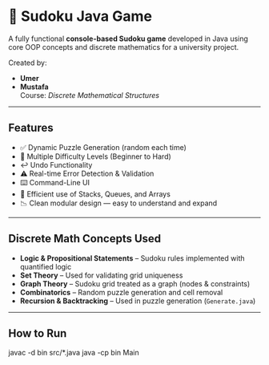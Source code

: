 # 🧩 Sudoku Java Game

A fully functional **console-based Sudoku game** developed in Java using core OOP concepts and discrete mathematics for a university project.

Created by:

- **Umer**
- **Mustafa**  
  Course: *Discrete Mathematical Structures*

---

## Features

- ✅ Dynamic Puzzle Generation (random each time)
- 🧠 Multiple Difficulty Levels (Beginner to Hard)
- ↩️ Undo Functionality
- ⚠️ Real-time Error Detection & Validation
- ⌨️ Command-Line UI
- 🧱 Efficient use of Stacks, Queues, and Arrays
- 📉 Clean modular design — easy to understand and expand

---

## Discrete Math Concepts Used

- **Logic & Propositional Statements** – Sudoku rules implemented with quantified logic
- **Set Theory** – Used for validating grid uniqueness
- **Graph Theory** – Sudoku grid treated as a graph (nodes & constraints)
- **Combinatorics** – Random puzzle generation and cell removal
- **Recursion & Backtracking** – Used in puzzle generation (`Generate.java`)

---

## How to Run

javac -d bin src/*.java
java -cp bin Main
